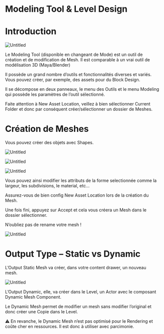 # Modeling Tool & Level Design

# Introduction

![Untitled](Modeling%20Tool%20&%20Level%20Design%209620dde170da48e2814851d45b6d7476/Untitled.png)

Le Modeling Tool (disponible en changeant de Mode) est un outil de création et de modification de Mesh. Il est comparable à un vrai outil de modélisation 3D (Maya/Blender)

Il possède un grand nombre d’outils et fonctionnalités diverses et variés. Vous pouvez créer, par exemple, des assets pour du Block Design.

Il se décompose en deux panneaux, le menu des Outils et le menu Modeling qui possède les paramètres de l’outil sélectionné.

Faite attention à New Asset Location, veillez à bien sélectionner Current Folder et donc par conséquent créer/sélectionner un dossier de Meshes.

# Création de Meshes

Vous pouvez créer des objets avec Shapes.

![Untitled](Modeling%20Tool%20&%20Level%20Design%209620dde170da48e2814851d45b6d7476/Untitled%201.png)

![Untitled](Modeling%20Tool%20&%20Level%20Design%209620dde170da48e2814851d45b6d7476/Untitled%202.png)

![Untitled](Modeling%20Tool%20&%20Level%20Design%209620dde170da48e2814851d45b6d7476/Untitled%203.png)

Vous pouvez ainsi modifier les attributs de la forme selectionnée comme la largeur, les subdivisions, le material, etc…

Assurez-vous de bien config New Asset Location lors de la création du Mesh.

Une fois fini, appuyez sur Accept et cela vous créera un Mesh dans le dossier sélectionner.

N’oubliez pas de rename votre mesh !

![Untitled](Modeling%20Tool%20&%20Level%20Design%209620dde170da48e2814851d45b6d7476/Untitled%204.png)

# Output Type – Static vs Dynamic

L’Output Static Mesh va créer, dans votre content drawer, un nouveau mesh.

![Untitled](Modeling%20Tool%20&%20Level%20Design%209620dde170da48e2814851d45b6d7476/Untitled%205.png)

L’Output Dynamic, elle, va créer dans le Level, un Actor avec le composant Dynamic Mesh Component.

Le Dynamic Mesh permet de modifier un mesh sans modifier l’original et donc créer une Copie dans le Level.

<aside>
⚠️ En revanche, le Dynamic Mesh n’est pas optimisé pour le Rendering et coûte cher en ressources. Il est donc à utiliser avec parcimonie.

</aside>
